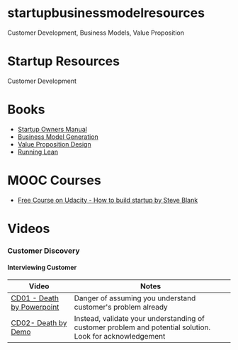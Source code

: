# startupbusinessmodelresources
Customer Development, Business Models, Value Proposition 

# Startup Resources 
Customer Development  
# Books 
   
- [Startup Owners Manual](https://www.amazon.com/Startup-Owners-Manual-Step-Step/dp/0984999302/ref=tmm_hrd_rent_sr?_encoding=UTF8&selectObb=rent&qid=&sr=) 
- [Business Model Generation](https://www.amazon.com/Business-Model-Generation-Visionaries-Challengers/dp/0470876417/ref=sr_1_1?s=books&ie=UTF8&qid=1525051826&sr=1-1&keywords=business+model+generation&dpID=61wumph8%252B4L&preST=_SX218_BO1,204,203,200_QL40_&dpSrc=srch)
- [Value Proposition Design](https://www.amazon.com/Value-Proposition-Design-Customers-Strategyzer/dp/1118968050/ref=sr_1_3?s=books&ie=UTF8&qid=1525051826&sr=1-3&keywords=business+model+generation)
- [Running Lean](https://www.amazon.com/Running-Lean-Iterate-Plan-Works/dp/1449305172/ref=sr_1_1?s=books&ie=UTF8&qid=1525051909&sr=1-1&keywords=lean+canvas&dpID=51tCIG3jMzL&preST=_SY291_BO1,204,203,200_QL40_&dpSrc=srch)

# MOOC Courses    
 - [Free Course on Udacity - How to build startup by Steve Blank](https://www.udacity.com/course/how-to-build-a-startup--ep245)
 
# Videos

### Customer Discovery  


#### Interviewing Customer

|Video    |Notes|
|-------------|----------|
|[CD01 - Death by Powerpoint](https://vimeo.com/76171146)|Danger of assuming you understand customer's problem already|
|[CD02- Death by Demo](https://vimeo.com/76390080)|Instead, validate your understanding of customer problem and potential solution. Look for acknowledgement|
